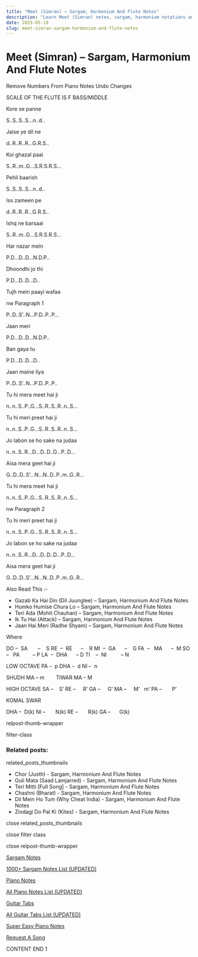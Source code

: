 ```yaml
---
title: "Meet (Simran) – Sargam, Harmonium And Flute Notes"
description: "Learn Meet (Simran) notes, sargam, harmonium notations and flute notes. Easy step-by-step tutorial for beginners."
date: 2025-05-19
slug: meet-simran-sargam-harmonium-and-flute-notes
---
```


# Meet (Simran) – Sargam, Harmonium And Flute Notes

Remove Numbers From Piano Notes
Undo Changes

SCALE OF THE FLUTE IS F BASS/MIDDLE

Kore se panne

S..S..S..S…n..d..

Jaise ye dil ne

d..R..R..R…G.R.S..

Koi ghazal paai

S..R..m..G…S.R.S.R.S…

Pehli baarish

S..S..S..S…n..d..

Iss zameen pe

d..R..R..R…G.R.S..

Ishq ne barsaai

S..R..m..G…S.R.S.R.S…

Har nazar mein

P.D…D..D…N.D.P..

Dhoondhi jo thi

P.D…D..D…D..

Tujh mein paayi wafaa

nw Paragraph 1

P..D..S’..N…P.D..P..P…

Jaan meri

P.D…D..D…N.D.P..

Ban gaya tu

P.D…D..D…D..

Jaan maine liya

P..D..S’..N…P.D..P..P..

Tu hi mera meet hai ji

n..n..S..P..G…S..R..S..R..n..S…

Tu hi meri preet hai ji

n..n..S..P..G…S..R..S..R..n..S…

Jo labon se ho sake na judaa

n..n..S..R…D…D..D..D…P..D…

Aisa mera geet hai ji

G..D..D..S’…N…N..D..P..m..G..R…

Tu hi mera meet hai ji

n..n..S..P..G…S..R..S..R..n..S…

nw Paragraph 2

Tu hi meri preet hai ji

n..n..S..P..G…S..R..S..R..n..S…

Jo labon se ho sake na judaa

n..n..S..R…D…D..D..D…P..D…

Aisa mera geet hai ji

G..D..D..S’…N…N..D..P..m..G..R…

Also Read This :-

* Gazab Ka Hai Din (Dil Juunglee) – Sargam, Harmonium And Flute Notes
* Humko Humise Chura Lo – Sargam, Harmonium And Flute Notes
* Teri Ada (Mohit Chauhan) – Sargam, Harmonium And Flute Notes
* Ik Tu Hai (Attack) – Sargam, Harmonium And Flute Notes
* Jaan Hai Meri (Radhe Shyam) – Sargam, Harmonium And Flute Notes

Where

DO –  SA       –    S
RE  –  RE      –    R
MI  –  GA      –    G
FA  –   MA      –  M
SO  –   PA         – P
LA  –  DHA      – D
TI    –  NI          – N

LOW OCTAVE
PA –  p
DHA –  d
NI –  n

SHUDH MA – m        TIWAR MA – M

HIGH OCTAVE
SA –    S’
RE –     R’
GA –     G’
MA –     M’   m’
PA –       P’

KOMAL SWAR

DHA –  D(k)
NI –       N(k)
RE –       R(k)
GA –      G(k)

relpost-thumb-wrapper

filter-class

### Related posts:

related_posts_thumbnails

* Chor (Justh) - Sargam, Harmonium And Flute Notes
* Guli Mata (Saad Lamjarred) - Sargam, Harmonium And Flute Notes
* Teri Mitti [Full Song] - Sargam, Harmonium And Flute Notes
* Chashni (Bharat) - Sargam, Harmonium And Flute Notes
* Dil Mein Ho Tum (Why Cheat India) - Sargam, Harmonium And Flute Notes
* Zindagi Do Pal Ki (Kites) - Sargam, Harmonium And Flute Notes

close related_posts_thumbnails

close filter class

close relpost-thumb-wrapper

[Sargam Notes](https://www.notationsworld.com/sargam-notes.html)

[1000+ Sargam Notes List (UPDATED)](https://www.notationsworld.com/all-songs-list-sargam-notes.html)

[Piano Notes](https://www.notationsworld.com/piano-notes.html)

[All Piano Notes List (UPDATED)](https://www.notationsworld.com/all-songs-list-piano-notes.html)

[Guitar Tabs](https://www.notationsworld.com/guitar-tabs.html)

[All Guitar Tabs List (UPDATED)](https://www.notationsworld.com/all-songs-list-guitar-tabs.html)

[Super Easy Piano Notes](https://studywall.in/)

[Request A Song](https://www.notationsworld.com/request-a-song.html)

CONTENT END 1

